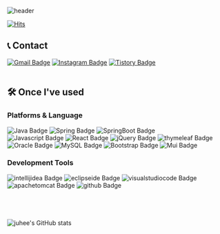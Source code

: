 ![header](https://capsule-render.vercel.app/api?type=Waving&color=auto&height=200&section=header&text=Welcome%20to&fontSize=40&fontAlign=45&fontAlignY=35&desc=juhee's%20Github!👩🏻‍💻&descSize=25&descAlign=60&descAlignY=50)

[![Hits](https://hits.seeyoufarm.com/api/count/incr/badge.svg?url=https%3A%2F%2Fgithub.com%2Fljhee92%2Fhit-counter&count_bg=%2379C83D&title_bg=%23555555&icon=&icon_color=%23E7E7E7&title=hits&edge_flat=false)](https://hits.seeyoufarm.com)
<br>

## 📞 Contact 
[![Gmail Badge](https://img.shields.io/badge/Gmail-d14836?style=flat&logo=Gmail&logoColor=white&link=mailto:ljhee92.sist@gmail.com)](mailto:ljhee92.sist@gmail.com)
[![Instagram Badge](https://img.shields.io/badge/Instagram-E4405F?style=flat&logo=instagram&logoColor=white&link=https://www.instagram.com/juhee_leeee/)](https://www.instagram.com/juhee_leeee/)
[![Tistory Badge](https://img.shields.io/badge/Tistory-000000?style=flat&logo=Tistory&logoColor=white&link=https://ju-heee.tistory.com)](https://ju-heee.tistory.com)
<br />
<br />
    
## 🛠 Once I've used
### Platforms & Language
![Java Badge](https://img.shields.io/badge/Java-007396?style=flat&logo=Java&logoColor=white)
![Spring Badge](https://img.shields.io/badge/Spring-6DB33F?style=flat&logo=Spring&logoColor=white)
![SpringBoot Badge](https://img.shields.io/badge/SpringBoot-6DB33F?style=flat&logo=SpringBoot&logoColor=white)
<br />
![Javascript Badge](https://img.shields.io/badge/JavaScript-f7df1e?style=flat&logo=javascript&logoColor=white)
![React Badge](https://img.shields.io/badge/React-61DAFB?style=flat&logo=react&logoColor=white)
![jQuery Badge](https://img.shields.io/badge/jQuery-0769AD?style=flat&logo=jQuery&logoColor=white)
![thymeleaf Badge](https://img.shields.io/badge/thymeleaf-005F0F?style=flat&logo=thymeleaf&logoColor=white)
<br />
![Oracle Badge](https://img.shields.io/badge/OracleSQL-F80000?style=flat&logo=Oracle&logoColor=white)
![MySQL Badge](https://img.shields.io/badge/MySQL-4479A1?style=flat&logo=MySQL&logoColor=white)
![Bootstrap Badge](https://img.shields.io/badge/Bootstrap-7952B3?style=flat&logo=Bootstrap&logoColor=white)
![Mui Badge](https://img.shields.io/badge/MUI-007FFF?style=flat&logo=Mui&logoColor=white)

### Development Tools
![intellijidea Badge](https://img.shields.io/badge/IntelliJ-000000?style=flat&logo=intellijidea&logoColor=white)
![eclipseide Badge](https://img.shields.io/badge/Eclipse-2C2255?style=flat&logo=eclipseide&logoColor=white)
![visualstudiocode Badge](https://img.shields.io/badge/VisualStudioCode-007ACC?style=flat&logo=visualstudiocode&logoColor=white)
<br />
![apachetomcat Badge](https://img.shields.io/badge/ApacheTomcat-F8DC75?style=flat&logo=apachetomcat&logoColor=white)
![github Badge](https://img.shields.io/badge/GitHub-181717?style=flat&logo=github&logoColor=white)

#
<br />

![juhee's GitHub stats](https://github-readme-stats.vercel.app/api?username=ljhee92&show_icons=true&theme=dracula&number_format=long)
